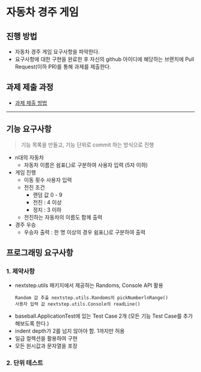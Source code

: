 # 자동차 경주 게임
## 진행 방법
* 자동차 경주 게임 요구사항을 파악한다.
* 요구사항에 대한 구현을 완료한 후 자신의 github 아이디에 해당하는 브랜치에 Pull Request(이하 PR)를 통해 과제를 제출한다.

## 과제 제출 과정
* [과제 제출 방법](https://github.com/next-step/nextstep-docs/tree/master/precourse)
---
## 기능 요구사항
> 기능 목록을 만들고, 기능 단위로 commit 하는 방식으로 진행
* n대의 자동차
    * 자동차 이름은 쉼표(,)로 구분하여 사용자 입력 (5자 이하)
* 게임 진행
    * 이동 횟수 사용자 입력
    * 전진 조건
        * 랜덤 값 0 - 9
        * 전진 : 4 이상
        * 정지 : 3 이하
  * 전진하는 자동차의 이름도 함께 출력 
* 경주 우승
    * 우승자 출력 : 한 명 이상의 경우 쉼표(,)로 구분하여 출력
## 프로그래밍 요구사항
### 1. 제약사항
* nextstep.utils 패키지에서 제공하는 Randoms, Console API 활용
   ```
   Random 값 추출 nextstep.utils.Randoms의 pickNumberlnRange()
   사용자 입력 값 nextstep.utils.Console의 readLine()
   ```
* baseball.ApplicationTest에 있는 Test Case 2개 (모든 기능 Test Case를 추가해보도록 한다.)
* indent depth가 2를 넘지 않아야 함. 1까지만 허용
* 일급 컬렉션을 활용하여 구현
* 모든 원시값과 문자열을 포장
### 2. 단위 테스트